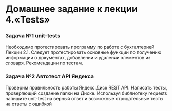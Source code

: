 # Домашнее задание к лекции 4.«Tests»
### Задача №1 unit-tests
Необходимо протестировать программу по работе с бухгалтерией Лекции 2.1.
Следует протестировать основные функции по получению информации о документах, добавлении и удалении элементов из словаря.
Рекомендации по тестам.

### Задача №2 Автотест API Яндекса
Проверим правильность работы Яндекс.Диск REST API. Написать тесты, проверяющий создание папки на Диске.
Используя библиотеку requests напишите unit-test на верный ответ и возможные отрицательные тесты на ответы с ошибкой
